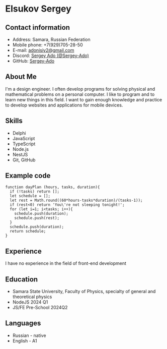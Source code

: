 # Elsukov Sergey

## Contact information

- Address: Samara, Russian Federation
- Mobile phone: +7(929)705-28-50
- E-mail: adonisiy2@gmail.com
- Discord: [Sergey Ado (@Sergey-Ado)](https://discordapp.com/users/1289833177342279733/)
- GitHub: [Sergey-Ado](https://github.com/Sergey-Ado)

## About Me

I'm a design engineer. I often develop programs for solving physical and mathematical problems on a personal computer. I like to program and to learn new things in this field. I want to gain enough knowledge and practice to develop websites and applications for mobile devices.

## Skills

- Delphi
- JavaScript
- TypeScript
- Node.js
- NestJS
- Git, GitHub

## Example code

```
function dayPlan (hours, tasks, duration){
  if (!tasks) return [];
  let schedule = [];
  let rest = Math.round((60*hours-tasks*duration)/(tasks-1));
  if (rest<0) return 'You\'re not sleeping tonight!';
  for (let i=1; i<tasks; i++){
    schedule.push(duration);
    schedule.push(rest);
  }
  schedule.push(duration);
  return schedule;
}
```

## Experience

I have no experience in the field of front-end development

## Education

- Samara State University, Faculty of Physics, specialty of general and theoretical physics
- NodeJS 2024 Q1
- JS/FE Pre-School 2024Q2

## Languages

- Russian - native
- English - A1
